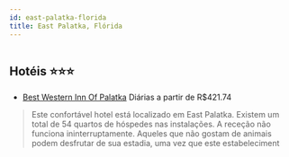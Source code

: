 ```yaml
---
id: east-palatka-florida
title: East Palatka, Flórida
---
```


<center><img src="http://photos.hotelbeds.com/giata/16/167947/167947a_hb_a_001.jpg" alt="" /></center>


## Hotéis ⭐️⭐️⭐️

-    [Best Western Inn Of Palatka](https://www.hurb.com/aud/https://www.hurb.com/hoteis/east-palatka/best-western-inn-of-palatka-JNP-JP070894?cmp=18055) Diárias a partir de R$421.74
   > Este confortável hotel está localizado em East Palatka. Existem um total de 54 quartos de hóspedes nas instalações. A receção não funciona ininterruptamente. Aqueles que não gostam de animais podem desfrutar de sua estadia, uma vez que este estabeleciment
